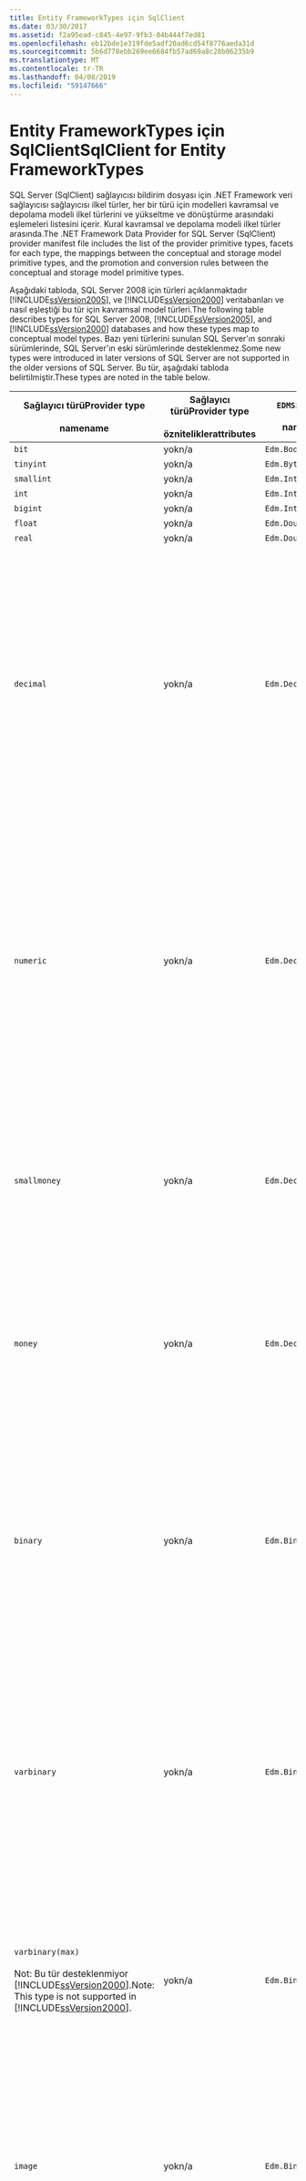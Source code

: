 ```yaml
---
title: Entity FrameworkTypes için SqlClient
ms.date: 03/30/2017
ms.assetid: f2a95ead-c845-4e97-9fb3-04b444f7ed81
ms.openlocfilehash: eb12bde1e319fde5adf20ad6cd54f8776aeda31d
ms.sourcegitcommit: 5b6d778ebb269ee6684fb57ad69a8c28b06235b9
ms.translationtype: MT
ms.contentlocale: tr-TR
ms.lasthandoff: 04/08/2019
ms.locfileid: "59147666"
---
```

# <a name="sqlclient-for-entity-frameworktypes"></a><span data-ttu-id="e08e5-102">Entity FrameworkTypes için SqlClient</span><span class="sxs-lookup"><span data-stu-id="e08e5-102">SqlClient for Entity FrameworkTypes</span></span>
<span data-ttu-id="e08e5-103">SQL Server (SqlClient) sağlayıcısı bildirim dosyası için .NET Framework veri sağlayıcısı sağlayıcısı ilkel türler, her bir türü için modelleri kavramsal ve depolama modeli ilkel türlerini ve yükseltme ve dönüştürme arasındaki eşlemeleri listesini içerir. Kural kavramsal ve depolama modeli ilkel türler arasında.</span><span class="sxs-lookup"><span data-stu-id="e08e5-103">The .NET Framework Data Provider for SQL Server (SqlClient) provider manifest file includes the list of the provider primitive types, facets for each type, the mappings between the conceptual and storage model primitive types, and the promotion and conversion rules between the conceptual and storage model primitive types.</span></span>  
  
 <span data-ttu-id="e08e5-104">Aşağıdaki tabloda, SQL Server 2008 için türleri açıklanmaktadır [!INCLUDE[ssVersion2005](../../../../../includes/ssversion2005-md.md)], ve [!INCLUDE[ssVersion2000](../../../../../includes/ssversion2000-md.md)] veritabanları ve nasıl eşleştiği bu tür için kavramsal model türleri.</span><span class="sxs-lookup"><span data-stu-id="e08e5-104">The following table describes types for SQL Server 2008, [!INCLUDE[ssVersion2005](../../../../../includes/ssversion2005-md.md)], and [!INCLUDE[ssVersion2000](../../../../../includes/ssversion2000-md.md)] databases and how these types map to conceptual model types.</span></span> <span data-ttu-id="e08e5-105">Bazı yeni türlerini sunulan SQL Server'ın sonraki sürümlerinde, SQL Server'ın eski sürümlerinde desteklenmez.</span><span class="sxs-lookup"><span data-stu-id="e08e5-105">Some new types were introduced in later versions of SQL Server are not supported in the older versions of SQL Server.</span></span> <span data-ttu-id="e08e5-106">Bu tür, aşağıdaki tabloda belirtilmiştir.</span><span class="sxs-lookup"><span data-stu-id="e08e5-106">These types are noted in the table below.</span></span>  
  
|<span data-ttu-id="e08e5-107">Sağlayıcı türü</span><span class="sxs-lookup"><span data-stu-id="e08e5-107">Provider type</span></span><br /><br /> <span data-ttu-id="e08e5-108">name</span><span class="sxs-lookup"><span data-stu-id="e08e5-108">name</span></span>|<span data-ttu-id="e08e5-109">Sağlayıcı türü</span><span class="sxs-lookup"><span data-stu-id="e08e5-109">Provider type</span></span><br /><br /> <span data-ttu-id="e08e5-110">öznitelikler</span><span class="sxs-lookup"><span data-stu-id="e08e5-110">attributes</span></span>|`EDMSimpleType`<br /><br /> <span data-ttu-id="e08e5-111">name</span><span class="sxs-lookup"><span data-stu-id="e08e5-111">name</span></span>|<span data-ttu-id="e08e5-112">Özellikleri</span><span class="sxs-lookup"><span data-stu-id="e08e5-112">Facets</span></span>|  
|----------------------------|----------------------------------|------------------------------|------------|  
|`bit`|<span data-ttu-id="e08e5-113">yok</span><span class="sxs-lookup"><span data-stu-id="e08e5-113">n/a</span></span>|`Edm.Boolean`|<span data-ttu-id="e08e5-114">yok</span><span class="sxs-lookup"><span data-stu-id="e08e5-114">n/a</span></span>|  
|`tinyint`|<span data-ttu-id="e08e5-115">yok</span><span class="sxs-lookup"><span data-stu-id="e08e5-115">n/a</span></span>|`Edm.Byte`|<span data-ttu-id="e08e5-116">yok</span><span class="sxs-lookup"><span data-stu-id="e08e5-116">n/a</span></span>|  
|`smallint`|<span data-ttu-id="e08e5-117">yok</span><span class="sxs-lookup"><span data-stu-id="e08e5-117">n/a</span></span>|`Edm.Int16`|<span data-ttu-id="e08e5-118">yok</span><span class="sxs-lookup"><span data-stu-id="e08e5-118">n/a</span></span>|  
|`int`|<span data-ttu-id="e08e5-119">yok</span><span class="sxs-lookup"><span data-stu-id="e08e5-119">n/a</span></span>|`Edm.Int32`|<span data-ttu-id="e08e5-120">yok</span><span class="sxs-lookup"><span data-stu-id="e08e5-120">n/a</span></span>|  
|`bigint`|<span data-ttu-id="e08e5-121">yok</span><span class="sxs-lookup"><span data-stu-id="e08e5-121">n/a</span></span>|`Edm.Int64`|<span data-ttu-id="e08e5-122">yok</span><span class="sxs-lookup"><span data-stu-id="e08e5-122">n/a</span></span>|  
|`float`|<span data-ttu-id="e08e5-123">yok</span><span class="sxs-lookup"><span data-stu-id="e08e5-123">n/a</span></span>|`Edm.Double`|<span data-ttu-id="e08e5-124">yok</span><span class="sxs-lookup"><span data-stu-id="e08e5-124">n/a</span></span>|  
|`real`|<span data-ttu-id="e08e5-125">yok</span><span class="sxs-lookup"><span data-stu-id="e08e5-125">n/a</span></span>|`Edm.Double`|<span data-ttu-id="e08e5-126">yok</span><span class="sxs-lookup"><span data-stu-id="e08e5-126">n/a</span></span>|  
|`decimal`|<span data-ttu-id="e08e5-127">yok</span><span class="sxs-lookup"><span data-stu-id="e08e5-127">n/a</span></span>|`Edm.Decimal`|<span data-ttu-id="e08e5-128">Duyarlık:</span><span class="sxs-lookup"><span data-stu-id="e08e5-128">Precision:</span></span><br /><br /> <span data-ttu-id="e08e5-129">-En az: 1.</span><span class="sxs-lookup"><span data-stu-id="e08e5-129">- Minimum: 1</span></span><br /><br /> <span data-ttu-id="e08e5-130">-En fazla: 38</span><span class="sxs-lookup"><span data-stu-id="e08e5-130">- Maximum: 38</span></span><br /><br /> <span data-ttu-id="e08e5-131">-Varsayılan: 18</span><span class="sxs-lookup"><span data-stu-id="e08e5-131">- Default: 18</span></span><br /><br /> <span data-ttu-id="e08e5-132">-Sabit: False</span><span class="sxs-lookup"><span data-stu-id="e08e5-132">- Constant: False</span></span><br /><br /> <span data-ttu-id="e08e5-133">Ölçek:</span><span class="sxs-lookup"><span data-stu-id="e08e5-133">Scale:</span></span><br /><br /> <span data-ttu-id="e08e5-134">-En az: 0</span><span class="sxs-lookup"><span data-stu-id="e08e5-134">- Minimum: 0</span></span><br /><br /> <span data-ttu-id="e08e5-135">-En fazla: 38</span><span class="sxs-lookup"><span data-stu-id="e08e5-135">- Maximum: 38</span></span><br /><br /> <span data-ttu-id="e08e5-136">-Varsayılan: 0</span><span class="sxs-lookup"><span data-stu-id="e08e5-136">- Default: 0</span></span><br /><br /> <span data-ttu-id="e08e5-137">-Sabit: False</span><span class="sxs-lookup"><span data-stu-id="e08e5-137">- Constant: False</span></span>|  
|`numeric`|<span data-ttu-id="e08e5-138">yok</span><span class="sxs-lookup"><span data-stu-id="e08e5-138">n/a</span></span>|`Edm.Decimal`|<span data-ttu-id="e08e5-139">Duyarlık:</span><span class="sxs-lookup"><span data-stu-id="e08e5-139">Precision:</span></span><br /><br /> <span data-ttu-id="e08e5-140">-En az: 1.</span><span class="sxs-lookup"><span data-stu-id="e08e5-140">- Minimum: 1</span></span><br /><br /> <span data-ttu-id="e08e5-141">-En fazla: 38</span><span class="sxs-lookup"><span data-stu-id="e08e5-141">- Maximum: 38</span></span><br /><br /> <span data-ttu-id="e08e5-142">-Varsayılan: 18</span><span class="sxs-lookup"><span data-stu-id="e08e5-142">- Default: 18</span></span><br /><br /> <span data-ttu-id="e08e5-143">-Sabit: False</span><span class="sxs-lookup"><span data-stu-id="e08e5-143">- Constant: False</span></span><br /><br /> <span data-ttu-id="e08e5-144">Ölçek:</span><span class="sxs-lookup"><span data-stu-id="e08e5-144">Scale:</span></span><br /><br /> <span data-ttu-id="e08e5-145">-En az: 0</span><span class="sxs-lookup"><span data-stu-id="e08e5-145">- Minimum: 0</span></span><br /><br /> <span data-ttu-id="e08e5-146">-En fazla: 38</span><span class="sxs-lookup"><span data-stu-id="e08e5-146">- Maximum: 38</span></span><br /><br /> <span data-ttu-id="e08e5-147">-Varsayılan: 0</span><span class="sxs-lookup"><span data-stu-id="e08e5-147">- Default: 0</span></span><br /><br /> <span data-ttu-id="e08e5-148">-Sabit: False</span><span class="sxs-lookup"><span data-stu-id="e08e5-148">- Constant: False</span></span>|  
|`smallmoney`|<span data-ttu-id="e08e5-149">yok</span><span class="sxs-lookup"><span data-stu-id="e08e5-149">n/a</span></span>|`Edm.Decimal`|<span data-ttu-id="e08e5-150">Duyarlık:</span><span class="sxs-lookup"><span data-stu-id="e08e5-150">Precision:</span></span><br /><br /> <span data-ttu-id="e08e5-151">-Varsayılan: 10</span><span class="sxs-lookup"><span data-stu-id="e08e5-151">- Default: 10</span></span><br /><br /> <span data-ttu-id="e08e5-152">-Sabit: Doğru</span><span class="sxs-lookup"><span data-stu-id="e08e5-152">- Constant: True</span></span><br /><br /> <span data-ttu-id="e08e5-153">Ölçek:</span><span class="sxs-lookup"><span data-stu-id="e08e5-153">Scale:</span></span><br /><br /> <span data-ttu-id="e08e5-154">-Varsayılan: 4</span><span class="sxs-lookup"><span data-stu-id="e08e5-154">- Default: 4</span></span><br /><br /> <span data-ttu-id="e08e5-155">-Sabit: Doğru</span><span class="sxs-lookup"><span data-stu-id="e08e5-155">- Constant: True</span></span>|  
|`money`|<span data-ttu-id="e08e5-156">yok</span><span class="sxs-lookup"><span data-stu-id="e08e5-156">n/a</span></span>|`Edm.Decimal`|<span data-ttu-id="e08e5-157">Duyarlık:</span><span class="sxs-lookup"><span data-stu-id="e08e5-157">Precision:</span></span><br /><br /> <span data-ttu-id="e08e5-158">-Varsayılan: 19</span><span class="sxs-lookup"><span data-stu-id="e08e5-158">- Default: 19</span></span><br /><br /> <span data-ttu-id="e08e5-159">-Sabit: Doğru</span><span class="sxs-lookup"><span data-stu-id="e08e5-159">- Constant: True</span></span><br /><br /> <span data-ttu-id="e08e5-160">Ölçek:</span><span class="sxs-lookup"><span data-stu-id="e08e5-160">Scale:</span></span><br /><br /> <span data-ttu-id="e08e5-161">-Varsayılan: 4</span><span class="sxs-lookup"><span data-stu-id="e08e5-161">- Default: 4</span></span><br /><br /> <span data-ttu-id="e08e5-162">-Sabit: Doğru</span><span class="sxs-lookup"><span data-stu-id="e08e5-162">- Constant: True</span></span>|  
|`binary`|<span data-ttu-id="e08e5-163">yok</span><span class="sxs-lookup"><span data-stu-id="e08e5-163">n/a</span></span>|`Edm.Binary`|<span data-ttu-id="e08e5-164">MaxLength:</span><span class="sxs-lookup"><span data-stu-id="e08e5-164">MaxLength:</span></span><br /><br /> <span data-ttu-id="e08e5-165">-En az: 1.</span><span class="sxs-lookup"><span data-stu-id="e08e5-165">- Minimum: 1</span></span><br /><br /> <span data-ttu-id="e08e5-166">-En fazla: 8000</span><span class="sxs-lookup"><span data-stu-id="e08e5-166">- Maximum: 8000</span></span><br /><br /> <span data-ttu-id="e08e5-167">-Varsayılan: 8000</span><span class="sxs-lookup"><span data-stu-id="e08e5-167">- Default: 8000</span></span><br /><br /> <span data-ttu-id="e08e5-168">-Sabit: False</span><span class="sxs-lookup"><span data-stu-id="e08e5-168">- Constant: False</span></span><br /><br /> <span data-ttu-id="e08e5-169">FixedLength:</span><span class="sxs-lookup"><span data-stu-id="e08e5-169">FixedLength:</span></span><br /><br /> <span data-ttu-id="e08e5-170">-Varsayılan: Doğru</span><span class="sxs-lookup"><span data-stu-id="e08e5-170">- Default: True</span></span><br /><br /> <span data-ttu-id="e08e5-171">-Sabit: Doğru</span><span class="sxs-lookup"><span data-stu-id="e08e5-171">- Constant: True</span></span>|  
|`varbinary`|<span data-ttu-id="e08e5-172">yok</span><span class="sxs-lookup"><span data-stu-id="e08e5-172">n/a</span></span>|`Edm.Binary`|<span data-ttu-id="e08e5-173">MaxLength:</span><span class="sxs-lookup"><span data-stu-id="e08e5-173">MaxLength:</span></span><br /><br /> <span data-ttu-id="e08e5-174">-En az: 1.</span><span class="sxs-lookup"><span data-stu-id="e08e5-174">- Minimum: 1</span></span><br /><br /> <span data-ttu-id="e08e5-175">-En fazla: 8000</span><span class="sxs-lookup"><span data-stu-id="e08e5-175">- Maximum: 8000</span></span><br /><br /> <span data-ttu-id="e08e5-176">-Varsayılan: 8000</span><span class="sxs-lookup"><span data-stu-id="e08e5-176">- Default: 8000</span></span><br /><br /> <span data-ttu-id="e08e5-177">-Sabit: False</span><span class="sxs-lookup"><span data-stu-id="e08e5-177">- Constant: False</span></span><br /><br /> <span data-ttu-id="e08e5-178">FixedLength:</span><span class="sxs-lookup"><span data-stu-id="e08e5-178">FixedLength:</span></span><br /><br /> <span data-ttu-id="e08e5-179">-Varsayılan: False</span><span class="sxs-lookup"><span data-stu-id="e08e5-179">- Default: False</span></span><br /><br /> <span data-ttu-id="e08e5-180">-Sabit: Doğru</span><span class="sxs-lookup"><span data-stu-id="e08e5-180">- Constant: True</span></span>|  
|`varbinary(max)`<br /><br /> <span data-ttu-id="e08e5-181">Not: Bu tür desteklenmiyor [!INCLUDE[ssVersion2000](../../../../../includes/ssversion2000-md.md)].</span><span class="sxs-lookup"><span data-stu-id="e08e5-181">Note: This type is not supported in [!INCLUDE[ssVersion2000](../../../../../includes/ssversion2000-md.md)].</span></span>|<span data-ttu-id="e08e5-182">yok</span><span class="sxs-lookup"><span data-stu-id="e08e5-182">n/a</span></span>|`Edm.Binary`|<span data-ttu-id="e08e5-183">MaxLength:</span><span class="sxs-lookup"><span data-stu-id="e08e5-183">MaxLength:</span></span><br /><br /> <span data-ttu-id="e08e5-184">-Varsayılan: 214748364780</span><span class="sxs-lookup"><span data-stu-id="e08e5-184">- Default: 214748364780</span></span><br /><br /> <span data-ttu-id="e08e5-185">-Sabit: Doğru</span><span class="sxs-lookup"><span data-stu-id="e08e5-185">- Constant: True</span></span><br /><br /> <span data-ttu-id="e08e5-186">FixedLength:</span><span class="sxs-lookup"><span data-stu-id="e08e5-186">FixedLength:</span></span><br /><br /> <span data-ttu-id="e08e5-187">-Varsayılan: False</span><span class="sxs-lookup"><span data-stu-id="e08e5-187">- Default: False</span></span><br /><br /> <span data-ttu-id="e08e5-188">-Sabit: Doğru</span><span class="sxs-lookup"><span data-stu-id="e08e5-188">- Constant: True</span></span>|  
|`image`|<span data-ttu-id="e08e5-189">yok</span><span class="sxs-lookup"><span data-stu-id="e08e5-189">n/a</span></span>|`Edm.Binary`|<span data-ttu-id="e08e5-190">MaxLength:</span><span class="sxs-lookup"><span data-stu-id="e08e5-190">MaxLength:</span></span><br /><br /> <span data-ttu-id="e08e5-191">-Varsayılan: 2147483647</span><span class="sxs-lookup"><span data-stu-id="e08e5-191">- Default: 2147483647</span></span><br /><br /> <span data-ttu-id="e08e5-192">-Sabit: Doğru</span><span class="sxs-lookup"><span data-stu-id="e08e5-192">- Constant: True</span></span><br /><br /> <span data-ttu-id="e08e5-193">FixedLength:</span><span class="sxs-lookup"><span data-stu-id="e08e5-193">FixedLength:</span></span><br /><br /> <span data-ttu-id="e08e5-194">-Varsayılan: False</span><span class="sxs-lookup"><span data-stu-id="e08e5-194">- Default: False</span></span><br /><br /> <span data-ttu-id="e08e5-195">-Sabit: Doğru</span><span class="sxs-lookup"><span data-stu-id="e08e5-195">- Constant: True</span></span>|  
|`timestamp`|<span data-ttu-id="e08e5-196">yok</span><span class="sxs-lookup"><span data-stu-id="e08e5-196">n/a</span></span>|`Edm.Binary`|<span data-ttu-id="e08e5-197">MaxLength:</span><span class="sxs-lookup"><span data-stu-id="e08e5-197">MaxLength:</span></span><br /><br /> <span data-ttu-id="e08e5-198">-Varsayılan: 8</span><span class="sxs-lookup"><span data-stu-id="e08e5-198">- Default: 8</span></span><br /><br /> <span data-ttu-id="e08e5-199">-Sabit: Doğru</span><span class="sxs-lookup"><span data-stu-id="e08e5-199">- Constant: True</span></span><br /><br /> <span data-ttu-id="e08e5-200">FixedLength:</span><span class="sxs-lookup"><span data-stu-id="e08e5-200">FixedLength:</span></span><br /><br /> <span data-ttu-id="e08e5-201">-Varsayılan: Doğru</span><span class="sxs-lookup"><span data-stu-id="e08e5-201">- Default: True</span></span><br /><br /> <span data-ttu-id="e08e5-202">-Sabit: Doğru</span><span class="sxs-lookup"><span data-stu-id="e08e5-202">- Constant: True</span></span>|  
|`rowversion`|<span data-ttu-id="e08e5-203">yok</span><span class="sxs-lookup"><span data-stu-id="e08e5-203">n/a</span></span>|`Edm.Binary`|<span data-ttu-id="e08e5-204">MaxLength:</span><span class="sxs-lookup"><span data-stu-id="e08e5-204">MaxLength:</span></span><br /><br /> <span data-ttu-id="e08e5-205">-Varsayılan: 8</span><span class="sxs-lookup"><span data-stu-id="e08e5-205">- Default: 8</span></span><br /><br /> <span data-ttu-id="e08e5-206">-Sabit: Doğru</span><span class="sxs-lookup"><span data-stu-id="e08e5-206">- Constant: True</span></span><br /><br /> <span data-ttu-id="e08e5-207">FixedLength:</span><span class="sxs-lookup"><span data-stu-id="e08e5-207">FixedLength:</span></span><br /><br /> <span data-ttu-id="e08e5-208">-Varsayılan: Doğru</span><span class="sxs-lookup"><span data-stu-id="e08e5-208">- Default: True</span></span><br /><br /> <span data-ttu-id="e08e5-209">-Sabit: Doğru</span><span class="sxs-lookup"><span data-stu-id="e08e5-209">- Constant: True</span></span>|  
|`smalldatetime`|<span data-ttu-id="e08e5-210">yok</span><span class="sxs-lookup"><span data-stu-id="e08e5-210">n/a</span></span>|`Edm.DateTime`|<span data-ttu-id="e08e5-211">Duyarlık:</span><span class="sxs-lookup"><span data-stu-id="e08e5-211">Precision:</span></span><br /><br /> <span data-ttu-id="e08e5-212">-Varsayılan: 0</span><span class="sxs-lookup"><span data-stu-id="e08e5-212">- Default: 0</span></span><br /><br /> <span data-ttu-id="e08e5-213">-Sabit: Doğru</span><span class="sxs-lookup"><span data-stu-id="e08e5-213">- Constant: True</span></span>|  
|`datetime`|<span data-ttu-id="e08e5-214">yok</span><span class="sxs-lookup"><span data-stu-id="e08e5-214">n/a</span></span>|`Edm.DateTime`|<span data-ttu-id="e08e5-215">Duyarlık:</span><span class="sxs-lookup"><span data-stu-id="e08e5-215">Precision:</span></span><br /><br /> <span data-ttu-id="e08e5-216">-Varsayılan: 3</span><span class="sxs-lookup"><span data-stu-id="e08e5-216">- Default: 3</span></span><br /><br /> <span data-ttu-id="e08e5-217">-Sabit: Doğru</span><span class="sxs-lookup"><span data-stu-id="e08e5-217">- Constant: True</span></span>|  
|`date`<br /><br /> <span data-ttu-id="e08e5-218">Not: Bu tür, SQL Server 2005 ve SQL Server 2000'de desteklenmiyor.</span><span class="sxs-lookup"><span data-stu-id="e08e5-218">Note: This type is not supported in SQL Server 2005 and SQL Server 2000.</span></span>|<span data-ttu-id="e08e5-219">yok</span><span class="sxs-lookup"><span data-stu-id="e08e5-219">n/a</span></span>|`Edm.DateTime`|<span data-ttu-id="e08e5-220">Duyarlık:</span><span class="sxs-lookup"><span data-stu-id="e08e5-220">Precision:</span></span><br /><br /> <span data-ttu-id="e08e5-221">-Varsayılan: 0</span><span class="sxs-lookup"><span data-stu-id="e08e5-221">- Default: 0</span></span><br /><br /> <span data-ttu-id="e08e5-222">-Sabit: False</span><span class="sxs-lookup"><span data-stu-id="e08e5-222">- Constant: False</span></span>|  
|`time`<br /><br /> <span data-ttu-id="e08e5-223">Not: Bu tür, SQL Server 2005 ve SQL Server 2000'de desteklenmiyor.</span><span class="sxs-lookup"><span data-stu-id="e08e5-223">Note: This type is not supported in SQL Server 2005 and SQL Server 2000.</span></span>|<span data-ttu-id="e08e5-224">yok</span><span class="sxs-lookup"><span data-stu-id="e08e5-224">n/a</span></span>|`Edm.Time`|<span data-ttu-id="e08e5-225">Duyarlık:</span><span class="sxs-lookup"><span data-stu-id="e08e5-225">Precision:</span></span><br /><br /> <span data-ttu-id="e08e5-226">-Varsayılan: 7</span><span class="sxs-lookup"><span data-stu-id="e08e5-226">- Default: 7</span></span><br /><br /> <span data-ttu-id="e08e5-227">-Sabit: False</span><span class="sxs-lookup"><span data-stu-id="e08e5-227">- Constant: False</span></span>|  
|`datetime2`<br /><br /> <span data-ttu-id="e08e5-228">Not: Bu tür, SQL Server 2005 ve SQL Server 2000'de desteklenmiyor.</span><span class="sxs-lookup"><span data-stu-id="e08e5-228">Note: This type is not supported in SQL Server 2005 and SQL Server 2000.</span></span>|<span data-ttu-id="e08e5-229">yok</span><span class="sxs-lookup"><span data-stu-id="e08e5-229">n/a</span></span>|`Edm.DateTime`|<span data-ttu-id="e08e5-230">Duyarlık:</span><span class="sxs-lookup"><span data-stu-id="e08e5-230">Precision:</span></span><br /><br /> <span data-ttu-id="e08e5-231">-Varsayılan: 7</span><span class="sxs-lookup"><span data-stu-id="e08e5-231">- Default: 7</span></span><br /><br /> <span data-ttu-id="e08e5-232">-Sabit: False</span><span class="sxs-lookup"><span data-stu-id="e08e5-232">- Constant: False</span></span>|  
|`datetimeoffset`<br /><br /> <span data-ttu-id="e08e5-233">Not: Bu tür, SQL Server 2005 ve SQL Server 2000'de desteklenmiyor.</span><span class="sxs-lookup"><span data-stu-id="e08e5-233">Note: This type is not supported in SQL Server 2005 and SQL Server 2000.</span></span>|<span data-ttu-id="e08e5-234">yok</span><span class="sxs-lookup"><span data-stu-id="e08e5-234">n/a</span></span>|`Edm.DateTimeOffset`|<span data-ttu-id="e08e5-235">Duyarlık:</span><span class="sxs-lookup"><span data-stu-id="e08e5-235">Precision:</span></span><br /><br /> <span data-ttu-id="e08e5-236">-Varsayılan: 7</span><span class="sxs-lookup"><span data-stu-id="e08e5-236">- Default: 7</span></span><br /><br /> <span data-ttu-id="e08e5-237">-Sabit: False</span><span class="sxs-lookup"><span data-stu-id="e08e5-237">- Constant: False</span></span>|  
|`nvarchar`<br /><br /> <span data-ttu-id="e08e5-238">Not: Bu tür desteklenmiyor [!INCLUDE[ssVersion2000](../../../../../includes/ssversion2000-md.md)].</span><span class="sxs-lookup"><span data-stu-id="e08e5-238">Note: This type is not supported in [!INCLUDE[ssVersion2000](../../../../../includes/ssversion2000-md.md)].</span></span>|<span data-ttu-id="e08e5-239">yok</span><span class="sxs-lookup"><span data-stu-id="e08e5-239">n/a</span></span>|`Edm.String`|<span data-ttu-id="e08e5-240">MaxLength:</span><span class="sxs-lookup"><span data-stu-id="e08e5-240">MaxLength:</span></span><br /><br /> <span data-ttu-id="e08e5-241">-En az: 1.</span><span class="sxs-lookup"><span data-stu-id="e08e5-241">- Minimum: 1</span></span><br /><br /> <span data-ttu-id="e08e5-242">-En fazla: 4000</span><span class="sxs-lookup"><span data-stu-id="e08e5-242">- Maximum: 4000</span></span><br /><br /> <span data-ttu-id="e08e5-243">-Varsayılan: 4000</span><span class="sxs-lookup"><span data-stu-id="e08e5-243">- Default: 4000</span></span><br /><br /> <span data-ttu-id="e08e5-244">-Sabit: False</span><span class="sxs-lookup"><span data-stu-id="e08e5-244">- Constant: False</span></span><br /><br /> <span data-ttu-id="e08e5-245">Unicode:</span><span class="sxs-lookup"><span data-stu-id="e08e5-245">Unicode:</span></span><br /><br /> <span data-ttu-id="e08e5-246">-Varsayılan: Doğru</span><span class="sxs-lookup"><span data-stu-id="e08e5-246">- Default: True</span></span><br /><br /> <span data-ttu-id="e08e5-247">-Sabit: Doğru</span><span class="sxs-lookup"><span data-stu-id="e08e5-247">- Constant: True</span></span><br /><br /> <span data-ttu-id="e08e5-248">FixedLength:</span><span class="sxs-lookup"><span data-stu-id="e08e5-248">FixedLength:</span></span><br /><br /> <span data-ttu-id="e08e5-249">-Varsayılan: False</span><span class="sxs-lookup"><span data-stu-id="e08e5-249">- Default: False</span></span><br /><br /> <span data-ttu-id="e08e5-250">-Sabit: Doğru</span><span class="sxs-lookup"><span data-stu-id="e08e5-250">- Constant: True</span></span>|  
|`varchar`<br /><br /> <span data-ttu-id="e08e5-251">Not: Bu tür desteklenmiyor [!INCLUDE[ssVersion2000](../../../../../includes/ssversion2000-md.md)].</span><span class="sxs-lookup"><span data-stu-id="e08e5-251">Note: This type is not supported in [!INCLUDE[ssVersion2000](../../../../../includes/ssversion2000-md.md)].</span></span>|<span data-ttu-id="e08e5-252">yok</span><span class="sxs-lookup"><span data-stu-id="e08e5-252">n/a</span></span>|`Edm.String`|<span data-ttu-id="e08e5-253">MaxLength:</span><span class="sxs-lookup"><span data-stu-id="e08e5-253">MaxLength:</span></span><br /><br /> <span data-ttu-id="e08e5-254">-En az: 1.</span><span class="sxs-lookup"><span data-stu-id="e08e5-254">- Minimum: 1</span></span><br /><br /> <span data-ttu-id="e08e5-255">-En fazla: 8000</span><span class="sxs-lookup"><span data-stu-id="e08e5-255">- Maximum: 8000</span></span><br /><br /> <span data-ttu-id="e08e5-256">-Varsayılan: 8000</span><span class="sxs-lookup"><span data-stu-id="e08e5-256">- Default: 8000</span></span><br /><br /> <span data-ttu-id="e08e5-257">-Sabit: False</span><span class="sxs-lookup"><span data-stu-id="e08e5-257">- Constant: False</span></span><br /><br /> <span data-ttu-id="e08e5-258">Unicode:</span><span class="sxs-lookup"><span data-stu-id="e08e5-258">Unicode:</span></span><br /><br /> <span data-ttu-id="e08e5-259">-Varsayılan: False</span><span class="sxs-lookup"><span data-stu-id="e08e5-259">- Default: False</span></span><br /><br /> <span data-ttu-id="e08e5-260">-Sabit: Doğru</span><span class="sxs-lookup"><span data-stu-id="e08e5-260">- Constant: True</span></span><br /><br /> <span data-ttu-id="e08e5-261">FixedLength:</span><span class="sxs-lookup"><span data-stu-id="e08e5-261">FixedLength:</span></span><br /><br /> <span data-ttu-id="e08e5-262">-Varsayılan: False</span><span class="sxs-lookup"><span data-stu-id="e08e5-262">- Default: False</span></span><br /><br /> <span data-ttu-id="e08e5-263">-Sabit: Doğru</span><span class="sxs-lookup"><span data-stu-id="e08e5-263">- Constant: True</span></span>|  
|`char`|<span data-ttu-id="e08e5-264">yok</span><span class="sxs-lookup"><span data-stu-id="e08e5-264">n/a</span></span>|`Edm.String`|<span data-ttu-id="e08e5-265">MaxLength:</span><span class="sxs-lookup"><span data-stu-id="e08e5-265">MaxLength:</span></span><br /><br /> <span data-ttu-id="e08e5-266">-En az: 1.</span><span class="sxs-lookup"><span data-stu-id="e08e5-266">- Minimum: 1</span></span><br /><br /> <span data-ttu-id="e08e5-267">-En fazla: 8000</span><span class="sxs-lookup"><span data-stu-id="e08e5-267">- Maximum: 8000</span></span><br /><br /> <span data-ttu-id="e08e5-268">-Varsayılan: 8000</span><span class="sxs-lookup"><span data-stu-id="e08e5-268">- Default: 8000</span></span><br /><br /> <span data-ttu-id="e08e5-269">-Sabit: False</span><span class="sxs-lookup"><span data-stu-id="e08e5-269">- Constant: False</span></span><br /><br /> <span data-ttu-id="e08e5-270">Unicode:</span><span class="sxs-lookup"><span data-stu-id="e08e5-270">Unicode:</span></span><br /><br /> <span data-ttu-id="e08e5-271">-Varsayılan: False</span><span class="sxs-lookup"><span data-stu-id="e08e5-271">- Default: False</span></span><br /><br /> <span data-ttu-id="e08e5-272">-Sabit: Doğru</span><span class="sxs-lookup"><span data-stu-id="e08e5-272">- Constant: True</span></span><br /><br /> <span data-ttu-id="e08e5-273">FixedLength:</span><span class="sxs-lookup"><span data-stu-id="e08e5-273">FixedLength:</span></span><br /><br /> <span data-ttu-id="e08e5-274">-Varsayılan: Doğru</span><span class="sxs-lookup"><span data-stu-id="e08e5-274">- Default: True</span></span><br /><br /> <span data-ttu-id="e08e5-275">-Sabit: Doğru</span><span class="sxs-lookup"><span data-stu-id="e08e5-275">- Constant: True</span></span>|  
|`nchar`|<span data-ttu-id="e08e5-276">yok</span><span class="sxs-lookup"><span data-stu-id="e08e5-276">n/a</span></span>|`Edm.String`|<span data-ttu-id="e08e5-277">MaxLength:</span><span class="sxs-lookup"><span data-stu-id="e08e5-277">MaxLength:</span></span><br /><br /> <span data-ttu-id="e08e5-278">-En az: 1.</span><span class="sxs-lookup"><span data-stu-id="e08e5-278">- Minimum: 1</span></span><br /><br /> <span data-ttu-id="e08e5-279">-En fazla: 4000</span><span class="sxs-lookup"><span data-stu-id="e08e5-279">- Maximum: 4000</span></span><br /><br /> <span data-ttu-id="e08e5-280">-Varsayılan: 4000</span><span class="sxs-lookup"><span data-stu-id="e08e5-280">- Default: 4000</span></span><br /><br /> <span data-ttu-id="e08e5-281">-Sabit: False</span><span class="sxs-lookup"><span data-stu-id="e08e5-281">- Constant: False</span></span><br /><br /> <span data-ttu-id="e08e5-282">Unicode:</span><span class="sxs-lookup"><span data-stu-id="e08e5-282">Unicode:</span></span><br /><br /> <span data-ttu-id="e08e5-283">-Varsayılan: Doğru</span><span class="sxs-lookup"><span data-stu-id="e08e5-283">- Default: True</span></span><br /><br /> <span data-ttu-id="e08e5-284">-Sabit: Doğru</span><span class="sxs-lookup"><span data-stu-id="e08e5-284">- Constant: True</span></span><br /><br /> <span data-ttu-id="e08e5-285">FixedLength:</span><span class="sxs-lookup"><span data-stu-id="e08e5-285">FixedLength:</span></span><br /><br /> <span data-ttu-id="e08e5-286">-Varsayılan: Doğru</span><span class="sxs-lookup"><span data-stu-id="e08e5-286">- Default: True</span></span><br /><br /> <span data-ttu-id="e08e5-287">-Sabit: Doğru</span><span class="sxs-lookup"><span data-stu-id="e08e5-287">- Constant: True</span></span>|  
|`varchar`<span data-ttu-id="e08e5-288">(`max`)</span><span class="sxs-lookup"><span data-stu-id="e08e5-288">(`max`)</span></span>|<span data-ttu-id="e08e5-289">yok</span><span class="sxs-lookup"><span data-stu-id="e08e5-289">n/a</span></span>|`Edm.String`|<span data-ttu-id="e08e5-290">MaxLength:</span><span class="sxs-lookup"><span data-stu-id="e08e5-290">MaxLength:</span></span><br /><br /> <span data-ttu-id="e08e5-291">-Varsayılan: 2147483647</span><span class="sxs-lookup"><span data-stu-id="e08e5-291">- Default: 2147483647</span></span><br /><br /> <span data-ttu-id="e08e5-292">-Sabit: Doğru</span><span class="sxs-lookup"><span data-stu-id="e08e5-292">- Constant: True</span></span><br /><br /> <span data-ttu-id="e08e5-293">Unicode:</span><span class="sxs-lookup"><span data-stu-id="e08e5-293">Unicode:</span></span><br /><br /> <span data-ttu-id="e08e5-294">-Varsayılan: False</span><span class="sxs-lookup"><span data-stu-id="e08e5-294">- Default: False</span></span><br /><br /> <span data-ttu-id="e08e5-295">-Sabit: Doğru</span><span class="sxs-lookup"><span data-stu-id="e08e5-295">- Constant: True</span></span><br /><br /> <span data-ttu-id="e08e5-296">FixedLength:</span><span class="sxs-lookup"><span data-stu-id="e08e5-296">FixedLength:</span></span><br /><br /> <span data-ttu-id="e08e5-297">-Varsayılan: False</span><span class="sxs-lookup"><span data-stu-id="e08e5-297">- Default: False</span></span><br /><br /> <span data-ttu-id="e08e5-298">-Sabit: Doğru</span><span class="sxs-lookup"><span data-stu-id="e08e5-298">- Constant: True</span></span>|  
|`nvarchar`<span data-ttu-id="e08e5-299">(`max`)</span><span class="sxs-lookup"><span data-stu-id="e08e5-299">(`max`)</span></span>|<span data-ttu-id="e08e5-300">yok</span><span class="sxs-lookup"><span data-stu-id="e08e5-300">n/a</span></span>|`Edm.String`|<span data-ttu-id="e08e5-301">MaxLength:</span><span class="sxs-lookup"><span data-stu-id="e08e5-301">MaxLength:</span></span><br /><br /> <span data-ttu-id="e08e5-302">-Varsayılan: 1073741823</span><span class="sxs-lookup"><span data-stu-id="e08e5-302">- Default: 1073741823</span></span><br /><br /> <span data-ttu-id="e08e5-303">-Sabit: Doğru</span><span class="sxs-lookup"><span data-stu-id="e08e5-303">- Constant: True</span></span><br /><br /> <span data-ttu-id="e08e5-304">Unicode:</span><span class="sxs-lookup"><span data-stu-id="e08e5-304">Unicode:</span></span><br /><br /> <span data-ttu-id="e08e5-305">-Varsayılan: Doğru</span><span class="sxs-lookup"><span data-stu-id="e08e5-305">- Default: True</span></span><br /><br /> <span data-ttu-id="e08e5-306">-Sabit: Doğru</span><span class="sxs-lookup"><span data-stu-id="e08e5-306">- Constant: True</span></span><br /><br /> <span data-ttu-id="e08e5-307">FixedLength:</span><span class="sxs-lookup"><span data-stu-id="e08e5-307">FixedLength:</span></span><br /><br /> <span data-ttu-id="e08e5-308">-Varsayılan: False</span><span class="sxs-lookup"><span data-stu-id="e08e5-308">- Default: False</span></span><br /><br /> <span data-ttu-id="e08e5-309">-Sabit: Doğru</span><span class="sxs-lookup"><span data-stu-id="e08e5-309">- Constant: True</span></span>|  
|`ntext`|<span data-ttu-id="e08e5-310">Eşittir karşılaştırılabilir: False</span><span class="sxs-lookup"><span data-stu-id="e08e5-310">Equal comparable: False</span></span><br /><br /> <span data-ttu-id="e08e5-311">Sipariş karşılaştırılabilir: False</span><span class="sxs-lookup"><span data-stu-id="e08e5-311">Order comparable: False</span></span>|`Edm.String`|<span data-ttu-id="e08e5-312">MaxLength:</span><span class="sxs-lookup"><span data-stu-id="e08e5-312">MaxLength:</span></span><br /><br /> <span data-ttu-id="e08e5-313">-Varsayılan: 1073741823</span><span class="sxs-lookup"><span data-stu-id="e08e5-313">- Default: 1073741823</span></span><br /><br /> <span data-ttu-id="e08e5-314">-Sabit: Doğru</span><span class="sxs-lookup"><span data-stu-id="e08e5-314">- Constant: True</span></span><br /><br /> <span data-ttu-id="e08e5-315">Unicode:</span><span class="sxs-lookup"><span data-stu-id="e08e5-315">Unicode:</span></span><br /><br /> <span data-ttu-id="e08e5-316">-Varsayılan: False</span><span class="sxs-lookup"><span data-stu-id="e08e5-316">- Default: False</span></span><br /><br /> <span data-ttu-id="e08e5-317">-Sabit: Doğru</span><span class="sxs-lookup"><span data-stu-id="e08e5-317">- Constant: True</span></span><br /><br /> <span data-ttu-id="e08e5-318">FixedLength:</span><span class="sxs-lookup"><span data-stu-id="e08e5-318">FixedLength:</span></span><br /><br /> <span data-ttu-id="e08e5-319">-Varsayılan: False</span><span class="sxs-lookup"><span data-stu-id="e08e5-319">- Default: False</span></span><br /><br /> <span data-ttu-id="e08e5-320">-Sabit: Doğru</span><span class="sxs-lookup"><span data-stu-id="e08e5-320">- Constant: True</span></span>|  
|`text`|<span data-ttu-id="e08e5-321">Eşittir karşılaştırılabilir: False</span><span class="sxs-lookup"><span data-stu-id="e08e5-321">Equal comparable: False</span></span><br /><br /> <span data-ttu-id="e08e5-322">Sipariş karşılaştırılabilir: False</span><span class="sxs-lookup"><span data-stu-id="e08e5-322">Order comparable: False</span></span>|`Edm.String`|<span data-ttu-id="e08e5-323">MaxLength:</span><span class="sxs-lookup"><span data-stu-id="e08e5-323">MaxLength:</span></span><br /><br /> <span data-ttu-id="e08e5-324">-Varsayılan: 2147483647</span><span class="sxs-lookup"><span data-stu-id="e08e5-324">- Default: 2147483647</span></span><br /><br /> <span data-ttu-id="e08e5-325">-Sabit: Doğru</span><span class="sxs-lookup"><span data-stu-id="e08e5-325">- Constant: True</span></span><br /><br /> <span data-ttu-id="e08e5-326">Unicode:</span><span class="sxs-lookup"><span data-stu-id="e08e5-326">Unicode:</span></span><br /><br /> <span data-ttu-id="e08e5-327">-Varsayılan: False</span><span class="sxs-lookup"><span data-stu-id="e08e5-327">- Default: False</span></span><br /><br /> <span data-ttu-id="e08e5-328">-Sabit: Doğru</span><span class="sxs-lookup"><span data-stu-id="e08e5-328">- Constant: True</span></span><br /><br /> <span data-ttu-id="e08e5-329">FixedLength:</span><span class="sxs-lookup"><span data-stu-id="e08e5-329">FixedLength:</span></span><br /><br /> <span data-ttu-id="e08e5-330">-Varsayılan: False</span><span class="sxs-lookup"><span data-stu-id="e08e5-330">- Default: False</span></span><br /><br /> <span data-ttu-id="e08e5-331">-Sabit: Doğru</span><span class="sxs-lookup"><span data-stu-id="e08e5-331">- Constant: True</span></span>|  
|`Unique`<br /><br /> `identifier`|<span data-ttu-id="e08e5-332">Eşittir karşılaştırılabilir: Doğru</span><span class="sxs-lookup"><span data-stu-id="e08e5-332">Equal comparable: True</span></span><br /><br /> <span data-ttu-id="e08e5-333">Sipariş karşılaştırılabilir: Doğru</span><span class="sxs-lookup"><span data-stu-id="e08e5-333">Order comparable: True</span></span>|`Edm.Guid`|<span data-ttu-id="e08e5-334">yok</span><span class="sxs-lookup"><span data-stu-id="e08e5-334">n/a</span></span>|  
|`xml`|<span data-ttu-id="e08e5-335">Eşittir karşılaştırılabilir: False</span><span class="sxs-lookup"><span data-stu-id="e08e5-335">Equal comparable: False</span></span><br /><br /> <span data-ttu-id="e08e5-336">Sipariş karşılaştırılabilir: False</span><span class="sxs-lookup"><span data-stu-id="e08e5-336">Order comparable: False</span></span>|`Edm.String`|<span data-ttu-id="e08e5-337">MaxLength:</span><span class="sxs-lookup"><span data-stu-id="e08e5-337">MaxLength:</span></span><br /><br /> <span data-ttu-id="e08e5-338">-Varsayılan: 1073741823</span><span class="sxs-lookup"><span data-stu-id="e08e5-338">- Default: 1073741823</span></span><br /><br /> <span data-ttu-id="e08e5-339">-Sabit: Doğru</span><span class="sxs-lookup"><span data-stu-id="e08e5-339">- Constant: True</span></span><br /><br /> <span data-ttu-id="e08e5-340">Unicode:</span><span class="sxs-lookup"><span data-stu-id="e08e5-340">Unicode:</span></span><br /><br /> <span data-ttu-id="e08e5-341">-Varsayılan: Doğru</span><span class="sxs-lookup"><span data-stu-id="e08e5-341">- Default: True</span></span><br /><br /> <span data-ttu-id="e08e5-342">-Sabit: Doğru</span><span class="sxs-lookup"><span data-stu-id="e08e5-342">- Constant: True</span></span><br /><br /> <span data-ttu-id="e08e5-343">FixedLength:</span><span class="sxs-lookup"><span data-stu-id="e08e5-343">FixedLength:</span></span><br /><br /> <span data-ttu-id="e08e5-344">-Varsayılan: False</span><span class="sxs-lookup"><span data-stu-id="e08e5-344">- Default: False</span></span><br /><br /> <span data-ttu-id="e08e5-345">-Sabit: Doğru</span><span class="sxs-lookup"><span data-stu-id="e08e5-345">- Constant: True</span></span>|  
  
## <a name="see-also"></a><span data-ttu-id="e08e5-346">Ayrıca bkz.</span><span class="sxs-lookup"><span data-stu-id="e08e5-346">See also</span></span>

- [<span data-ttu-id="e08e5-347">CSDL, SSDL ve MSL belirtimleri</span><span class="sxs-lookup"><span data-stu-id="e08e5-347">CSDL, SSDL, and MSL Specifications</span></span>](../../../../../docs/framework/data/adonet/ef/language-reference/csdl-ssdl-and-msl-specifications.md)
